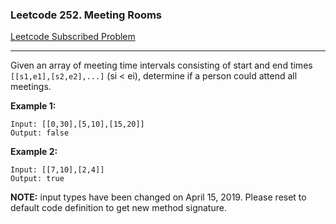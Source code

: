 ### Leetcode 252. Meeting Rooms
[Leetcode Subscribed Problem](https://leetcode.com/problems/meeting-rooms/)

---

Given an array of meeting time intervals consisting of start and end times `[[s1,e1],[s2,e2],...]` (si < ei), determine if a person could attend all meetings.

**Example 1:**
```
Input: [[0,30],[5,10],[15,20]]
Output: false
```

**Example 2:**
```
Input: [[7,10],[2,4]]
Output: true
```

**NOTE:** input types have been changed on April 15, 2019. Please reset to default code definition to get new method signature.
